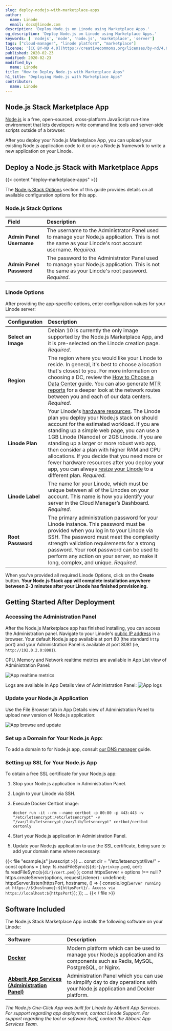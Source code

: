 ```yaml
---
slug: deploy-nodejs-with-marketplace-apps
author:
  name: Linode
  email: docs@linode.com
description: 'Deploy Node.js on Linode using Marketplace Apps.'
og_description: 'Deploy Node.js on Linode using Marketplace Apps.'
keywords: [ 'nodejs', 'node', 'node.js', 'marketplace', 'server']
tags: ["cloud-manager", "linode platform", "marketplace"]
license: '[CC BY-ND 4.0](https://creativecommons.org/licenses/by-nd/4.0)'
published: 2020-02-23
modified: 2020-02-23
modified_by:
  name: Linode
title: "How to Deploy Node.js with Marketplace Apps"
h1_title: "Deploying Node.js with Marketplace Apps"
contributor:
  name: Linode
---
```


## Node.js Stack Marketplace App

[Node.js](https://nodejs.dev/) is a free, open-sourced, cross-platform JavaScript run-time environment that lets developers write command line tools and server-side scripts outside of a browser.

After you deploy your Node.js Marketplace App, you can upload your existing Node.js application code to it or use a Node.js framework to write a new application on your Linode.

## Deploy a Node.js Stack with Marketplace Apps

{{< content "deploy-marketplace-apps" >}}

The [Node.js Stack Options](#node.js-stack-options) section of this guide provides details on all available configuration options for this app.

### Node.js Stack Options

| **Field** | **Description** |
|:--------------|:------------|
| **Admin Panel Username** | The username to the Administrator Panel used to manage your Node.js application. This is not the same as your Linode's root account username. *Required*. |
| **Admin Panel Password** | The password to the Administrator Panel used to manage your Node.js application. This is not the same as your Linode's root password. *Required*. |

### Linode Options

After providing the app-specific options, enter configuration values for your Linode server:

| **Configuration** | **Description** |
|:--------------|:------------|
| **Select an Image** | Debian 10 is currently the only image supported by the Node.js Marketplace App, and it is pre-selected on the Linode creation page. *Required*. |
| **Region** | The region where you would like your Linode to reside. In general, it's best to choose a location that's closest to you. For more information on choosing a DC, review the [How to Choose a Data Center](/docs/guides/how-to-choose-a-data-center) guide. You can also generate [MTR reports](/docs/guides/diagnosing-network-issues-with-mtr/) for a deeper look at the network routes between you and each of our data centers. *Required*. |
| **Linode Plan** | Your Linode's [hardware resources](/docs/guides/how-to-choose-a-linode-plan/#hardware-resource-definitions). The Linode plan you deploy your Node.js stack on should account for the estimated workload. If you are standing up a simple web page, you can use a 1GB Linode (Nanode) or 2GB Linode. If you are standing up a larger or more robust web app, then consider a plan with higher RAM and CPU allocations. If you decide that you need more or fewer hardware resources after you deploy your app, you can always [resize your Linode](/docs/guides/resizing-a-linode/) to a different plan. *Required*. |
| **Linode Label** | The name for your Linode, which must be unique between all of the Linodes on your account. This name is how you identify your server in the Cloud Manager’s Dashboard. *Required*. |
| **Root Password** | The primary administration password for your Linode instance. This password must be provided when you log in to your Linode via SSH. The password must meet the complexity strength validation requirements for a strong password. Your root password can be used to perform any action on your server, so make it long, complex, and unique. *Required*. |

When you've provided all required Linode Options, click on the **Create** button. **Your Node.js Stack app will complete installation anywhere between 2-3 minutes after your Linode has finished provisioning.**

## Getting Started After Deployment

### Accessing the Administration Panel

After the Node.js Marketplace app has finished installing, you can access the Administration panel. Navigate to your Linode's [public IP address](/docs/guides/getting-started/#find-your-linode-s-ip-address) in a browser. Your default Node.js app available at port 80 (the standard `http` port) and your Administration Panel is available at port 8081 (ie, `http://192.0.2.0:8081`).

CPU, Memory and Network realtime metrics are available in App List view of Administration Panel:

![App realtime metrics](abberit-app-services-metrics.png "View Application Metrics")

Logs are available in App Details view of Administration Panel:
![App logs](abberit-app-services-logs.png "View Application Logs")

### Update your Node.js Application

Use the File Browser tab in App Details view of Administration Panel to upload new version of Node.js application:

![App browse and update](abberit-app-services-file-browser.png "Update Application Files")

### Set up a Domain for Your Node.js App:
To add a domain to for Node.js app, consult [our DNS manager](docs/guides/common-dns-configurations/#set-up-a-domain) guide.

### Setting up SSL for Your Node.js App
To obtain a free SSL certificate for your Node.js app:

1.  Stop your Node.js application in Administration Panel.

1.  Login to your Linode via SSH.

1.  Execute Docker Certbot image:

        docker run -it --rm --name certbot -p 80:80 -p 443:443 -v "/etc/letsencrypt:/etc/letsencrypt" -v "/var/lib/letsencrypt:/var/lib/letsencrypt" certbot/certbot certonly

1.  Start your Node.js application in Administration Panel.

1.  Update your Node.js application to use the SSL certificate, being sure to add your domain name where necessary:

{{< file "example.js" javascript >}}
...
const dir = "/etc/letsencrypt/live/" + <your domain name>
const options = {
  key: fs.readFileSync(`${dir}/privkey.pem`),
  cert: fs.readFileSync(`${dir}/cert.pem`)
};
const httpsServer = options !== null ? https.createServer(options, requestListener) : undefined;
httpsServer.listen(httpsPort, hostname, () => {
  console.log(`Server running at https://${hostname}:${httpsPort}/. Access via https://localhost:${httpsPort}`);
});
...
{{< / file >}}

## Software Included

The Node.js Stack Marketplace App installs the following software on your Linode:

| **Software** | **Description** |
|:--------------|:------------|
| [**Docker**](https://docker.com) | Modern platform which can be used to manage your Node.js application and its components such as Redis, MySQL, PostgreSQL, or Nginx.|
| [**Abberit App Services (Administration Panel)**](https://abberit.io) | Administration Panel which you can use to simplify day to day operations with your Node.js application and Docker platform. |

*The Node.js One-Click App was built for Linode by Abberit App Services. For support regarding app deployment, contact Linode Support. For support regarding the tool or software itself, contact the Abberit App Services Team.*